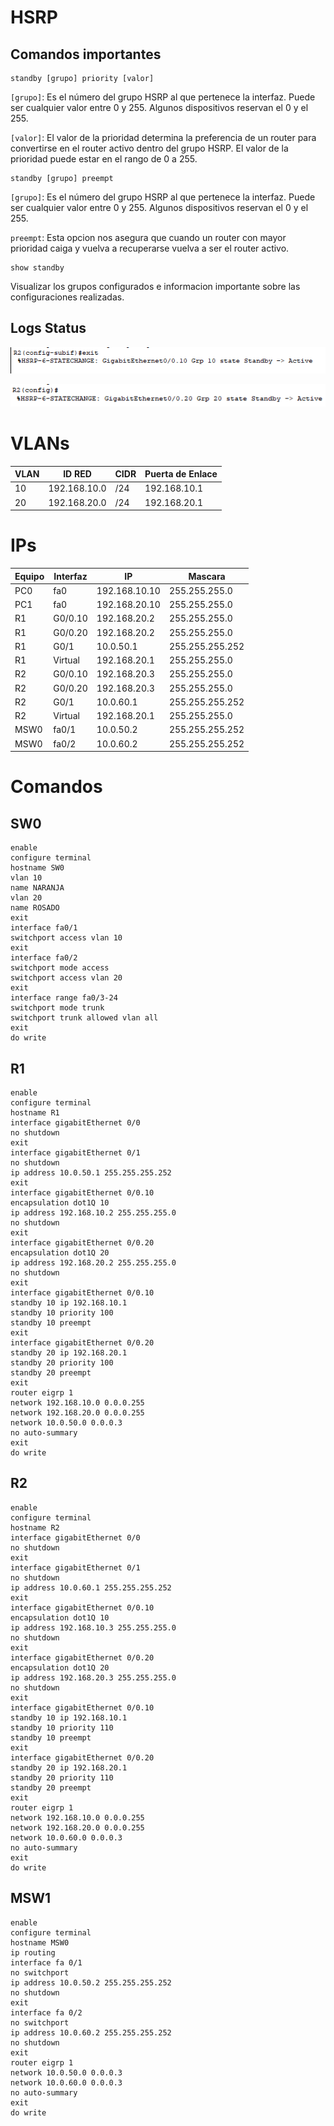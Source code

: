 # HSRP

## Comandos importantes

```shell
standby [grupo] priority [valor]
```

`[grupo]`: Es el número del grupo HSRP al que pertenece la interfaz. Puede ser cualquier valor entre 0 y 255. Algunos dispositivos reservan el 0 y el 255.

`[valor]`: El valor de la prioridad determina la preferencia de un router para convertirse en el router activo dentro del grupo HSRP. El valor de la prioridad puede estar en el rango de 0 a 255.

```shell
standby [grupo] preempt
```

`[grupo]`: Es el número del grupo HSRP al que pertenece la interfaz. Puede ser cualquier valor entre 0 y 255. Algunos dispositivos reservan el 0 y el 255.

`preempt`: Esta opcion nos asegura que cuando un router con mayor prioridad caiga y vuelva a recuperarse vuelva a ser el router activo.

```shell
show standby
```

Visualizar los grupos configurados e informacion importante sobre las configuraciones realizadas.

## Logs Status

![alt text](image.png)

![alt text](image-1.png)

# VLANs

|VLAN|ID RED|CIDR|Puerta de Enlace|
|-|-|-|-|
|10|192.168.10.0|/24|192.168.10.1|
|20|192.168.20.0|/24|192.168.20.1|

# IPs

|Equipo|Interfaz|IP|Mascara|
|-|-|-|-|
|PC0|fa0|192.168.10.10|255.255.255.0|
|PC1|fa0|192.168.20.10|255.255.255.0|
|R1|G0/0.10|192.168.20.2|255.255.255.0|
|R1|G0/0.20|192.168.20.2|255.255.255.0|
|R1|G0/1|10.0.50.1|255.255.255.252|
|R1|Virtual|192.168.20.1|255.255.255.0|
|R2|G0/0.10|192.168.20.3|255.255.255.0|
|R2|G0/0.20|192.168.20.3|255.255.255.0|
|R2|G0/1|10.0.60.1|255.255.255.252|
|R2|Virtual|192.168.20.1|255.255.255.0|
|MSW0|fa0/1|10.0.50.2|255.255.255.252|
|MSW0|fa0/2|10.0.60.2|255.255.255.252|

# Comandos

## SW0
```shell
enable
configure terminal
hostname SW0
vlan 10
name NARANJA
vlan 20
name ROSADO
exit
interface fa0/1
switchport access vlan 10
exit
interface fa0/2
switchport mode access
switchport access vlan 20
exit
interface range fa0/3-24
switchport mode trunk
switchport trunk allowed vlan all
exit
do write
```

## R1
```shell
enable
configure terminal
hostname R1
interface gigabitEthernet 0/0
no shutdown
exit
interface gigabitEthernet 0/1
no shutdown
ip address 10.0.50.1 255.255.255.252
exit
interface gigabitEthernet 0/0.10
encapsulation dot1Q 10
ip address 192.168.10.2 255.255.255.0
no shutdown
exit
interface gigabitEthernet 0/0.20
encapsulation dot1Q 20
ip address 192.168.20.2 255.255.255.0
no shutdown
exit
interface gigabitEthernet 0/0.10
standby 10 ip 192.168.10.1
standby 10 priority 100
standby 10 preempt
exit
interface gigabitEthernet 0/0.20
standby 20 ip 192.168.20.1
standby 20 priority 100
standby 20 preempt
exit
router eigrp 1
network 192.168.10.0 0.0.0.255
network 192.168.20.0 0.0.0.255
network 10.0.50.0 0.0.0.3
no auto-summary
exit
do write
```

## R2
```shell
enable
configure terminal
hostname R2
interface gigabitEthernet 0/0
no shutdown
exit
interface gigabitEthernet 0/1
no shutdown
ip address 10.0.60.1 255.255.255.252
exit
interface gigabitEthernet 0/0.10
encapsulation dot1Q 10
ip address 192.168.10.3 255.255.255.0
no shutdown
exit
interface gigabitEthernet 0/0.20
encapsulation dot1Q 20
ip address 192.168.20.3 255.255.255.0
no shutdown
exit
interface gigabitEthernet 0/0.10
standby 10 ip 192.168.10.1
standby 10 priority 110
standby 10 preempt
exit
interface gigabitEthernet 0/0.20
standby 20 ip 192.168.20.1
standby 20 priority 110
standby 20 preempt
exit
router eigrp 1
network 192.168.10.0 0.0.0.255
network 192.168.20.0 0.0.0.255
network 10.0.60.0 0.0.0.3
no auto-summary
exit
do write
```

## MSW1
```shell
enable
configure terminal
hostname MSW0
ip routing
interface fa 0/1
no switchport
ip address 10.0.50.2 255.255.255.252
no shutdown
exit
interface fa 0/2
no switchport
ip address 10.0.60.2 255.255.255.252
no shutdown
exit
router eigrp 1
network 10.0.50.0 0.0.0.3
network 10.0.60.0 0.0.0.3
no auto-summary
exit
do write
```